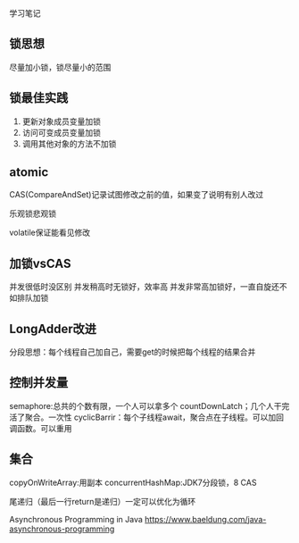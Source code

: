 学习笔记

## 锁思想
尽量加小锁，锁尽量小的范围

## 锁最佳实践
1. 更新对象成员变量加锁
2. 访问可变成员变量加锁
3. 调用其他对象的方法不加锁

## atomic

CAS(CompareAndSet)记录试图修改之前的值，如果变了说明有别人改过

乐观锁悲观锁

volatile保证能看见修改

## 加锁vsCAS
并发很低时没区别
并发稍高时无锁好，效率高
并发非常高加锁好，一直自旋还不如排队加锁

## LongAdder改进
分段思想：每个线程自己加自己，需要get的时候把每个线程的结果合并

## 控制并发量
semaphore:总共的个数有限，一个人可以拿多个
countDownLatch；几个人干完活了聚合。一次性
cyclicBarrir：每个子线程await，聚合点在子线程。可以加回调函数。可以重用

## 集合
copyOnWriteArray:用副本
concurrentHashMap:JDK7分段锁，8 CAS

尾递归（最后一行return是递归）一定可以优化为循环

Asynchronous Programming in Java 
https://www.baeldung.com/java-asynchronous-programming
